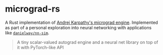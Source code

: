 # micrograd-rs

A Rust implementation of [Andrej Karpathy's micrograd engine](https://github.com/karpathy/micrograd). Implemented as part of a personal exploration into neural networking with applications like [`danielway/nn-sim`](https://github.com/danielway/nn-sim).

> A tiny scalar-valued autograd engine and a neural net library on top of it with PyTorch-like API

